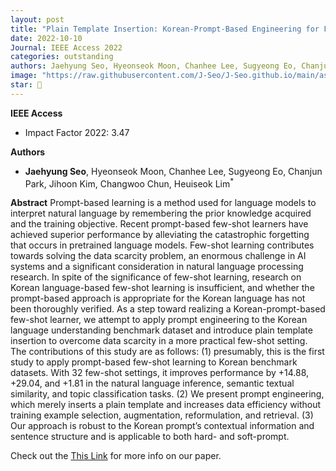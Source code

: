 ```yaml
---
layout: post
title: "Plain Template Insertion: Korean-Prompt-Based Engineering for Few-Shot Learners"
date: 2022-10-10
Journal: IEEE Access 2022
categories: outstanding
authors: Jaehyung Seo, Hyeonseok Moon, Chanhee Lee, Sugyeong Eo, Chanjun Park, Jihoon Kim, Changwoo Chun, Heuiseok Lim*
image: "https://raw.githubusercontent.com/J-Seo/J-Seo.github.io/main/assets/img/access2022.png"
star: 🌟
---
```

**IEEE Access** 
- Impact Factor 2022: 3.47

**Authors**
- **Jaehyung Seo**, Hyeonseok Moon, Chanhee Lee, Sugyeong Eo, Chanjun Park, Jihoon Kim, Changwoo Chun, Heuiseok Lim<sup>*</sup>

**Abstract**
Prompt-based learning is a method used for language models to interpret natural language by remembering the prior knowledge acquired and the training objective. Recent prompt-based few-shot learners have achieved superior performance by alleviating the catastrophic forgetting that occurs in pretrained language models. Few-shot learning contributes towards solving the data scarcity problem, an enormous challenge in AI systems and a significant consideration in natural language processing research. In spite of the significance of few-shot learning, research on Korean language-based few-shot learning is insufficient, and whether the prompt-based approach is appropriate for the Korean language has not been thoroughly verified. As a step toward realizing a Korean-prompt-based few-shot learner, we attempt to apply prompt engineering to the Korean language understanding benchmark dataset and introduce plain template insertion to overcome data scarcity in a more practical few-shot setting. The contributions of this study are as follows: (1) presumably, this is the first study to apply prompt-based few-shot learning to Korean benchmark datasets. With 32 few-shot settings, it improves performance by +14.88, +29.04, and +1.81 in the natural language inference, semantic textual similarity, and topic classification tasks. (2) We present prompt engineering, which merely inserts a plain template and increases data efficiency without training example selection, augmentation, reformulation, and retrieval. (3) Our approach is robust to the Korean prompt’s contextual information and sentence structure and is applicable to both hard- and soft-prompt.

Check out the [This Link][DOI] for more info on our paper. 

[DOI]: https://doi.org/10.1109/ACCESS.2022.3213027

